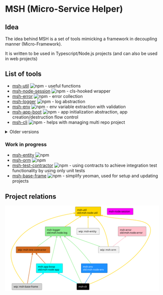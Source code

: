 # MSH (Micro-Service Helper)

## Idea

The idea behind MSH is a set of tools mimicking a framework in decoupling manner (Micro-Framework).

It is written to be used in Typescript/Node.js projects (and can also be used in web projects)

## List of tools

- [msh-util](https://github.com/beecode-rs/msh-util) ![npm](https://img.shields.io/npm/v/@beecode/msh-util) - useful functions
- [msh-node-session](https://github.com/beecode-rs/msh-node-session) ![npm](https://img.shields.io/npm/v/@beecode/msh-node-session) - cls-hooked wrapper
- [msh-error](https://github.com/beecode-rs/msh-error) ![npm](https://img.shields.io/npm/v/@beecode/msh-error) - error collection
- [msh-logger](https://github.com/beecode-rs/msh-logger) ![npm](https://img.shields.io/npm/v/@beecode/msh-logger) - log abstraction
- [msh-env](https://github.com/beecode-rs/msh-env) ![npm](https://img.shields.io/npm/v/@beecode/msh-env) - env variable extraction with validation
- [msh-app-boot](https://github.com/beecode-rs/msh-app-boot) ![npm](https://img.shields.io/npm/v/@beecode/msh-app-boot) - app initialization abstraction, app creation/destruction flow control
- [msh-cli](https://github.com/beecode-rs/msh-cli) ![npm](https://img.shields.io/npm/v/@beecode/msh-cli) - helps with managing multi repo project

<details>
  <summary>Older versions</summary>

- [msh-node-app](https://github.com/beecode-rs/msh-node-app) ![npm](https://img.shields.io/npm/v/@beecode/msh-node-app)
- [msh-node-log](https://github.com/beecode-rs/msh-node-log) ![npm](https://img.shields.io/npm/v/@beecode/msh-node-log)
- [msh-node-error](https://github.com/beecode-rs/msh-node-error) ![npm](https://img.shields.io/npm/v/@beecode/msh-node-error)
- [msh-node-env](https://github.com/beecode-rs/msh-node-env) ![npm](https://img.shields.io/npm/v/@beecode/msh-node-env)
- [msh-node-util](https://github.com/beecode-rs/msh-node-util) ![npm](https://img.shields.io/npm/v/@beecode/msh-node-util)
  
</details>

### Work in progress

- [msh-entity](https://github.com/beecode-rs/msh-entity) ![npm](https://img.shields.io/npm/v/@beecode/msh-entity)
- [msh-orm](https://github.com/beecode-rs/msh-orm) ![npm](https://img.shields.io/npm/v/@beecode/msh-orm)
- [msh-test-contractor](https://github.com/beecode-rs/msh-test-contractor) ![npm](https://img.shields.io/npm/v/@beecode/msh-test-contractor) - using contracts to achieve integration test functionality by using only unit tests
- [msh-base-frame](https://github.com/beecode-rs/msh-base-frame) ![npm](https://img.shields.io/npm/v/@beecode/msh-base-frame) - simplify yeoman, used for setup and updating projects

## Project relations

![project-relations](./resource/diagram/project-rlation.svg)
